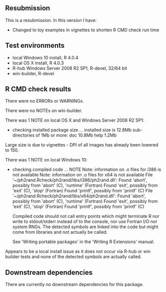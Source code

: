 ## Resubmission
This is a resubmission. In this version I have:

* Changed to toy examples in vignettes to shorten R CMD check run time

## Test environments
* local Windows 10 install, R 4.0.4
* local OS X install, R 4.0.3
* R-hub Windows Server 2008 R2 SP1, R-devel, 32/64 bit
* win-builder, R-devel

## R CMD check results
There were no ERRORs or WARNINGs.

There were no NOTEs on win-builder.

There was 1 NOTE on local OS X and Windows Server 2008 R2 SP1:

* checking installed package size ...
     installed size is 12.8Mb
     sub-directories of 1Mb or more:
       doc   10.8Mb
       help   1.2Mb

Large size is due to vignettes - DPI of all images has already been lowered to
150.

There was 1 NOTE on local Windows 10:

* checking compiled code ... NOTE
  Note: information on .o files for i386 is not available
  Note: information on .o files for x64 is not available
  File '~/ph2rand.Rcheck/ph2rand/libs/i386/ph2rand.dll':
    Found 'abort', possibly from 'abort' (C), 'runtime' (Fortran)
    Found 'exit', possibly from 'exit' (C), 'stop' (Fortran)
    Found 'printf', possibly from 'printf' (C)
  File '~/ph2rand.Rcheck/ph2rand/libs/x64/ph2rand.dll':
    Found 'abort', possibly from 'abort' (C), 'runtime' (Fortran)
    Found 'exit', possibly from 'exit' (C), 'stop' (Fortran)
    Found 'printf', possibly from 'printf' (C)

  Compiled code should not call entry points which might terminate R nor
  write to stdout/stderr instead of to the console, nor use Fortran I/O
  nor system RNGs. The detected symbols are linked into the code but
  might come from libraries and not actually be called.

  See 'Writing portable packages' in the 'Writing R Extensions' manual.

Appears to be a local install issue as it does not occur via R-hub or win
builder tests and none of the detected symbols are actually called.

## Downstream dependencies
There are currently no downstream dependencies for this package.